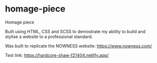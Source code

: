 # homage-piece

Homage piece

Built using HTML, CSS and SCSS to demostrate my ability to build and stylise a website to a professional standard.

Was built to replicate the NOWNESS website:
https://www.nowness.com/

Test link:
https://hardcore-shaw-f21404.netlify.app/
